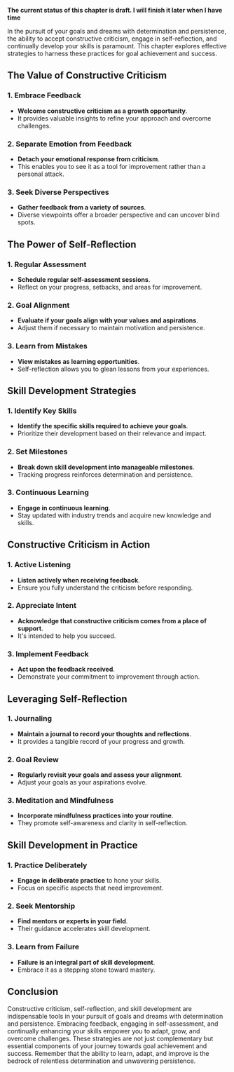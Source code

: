 **The current status of this chapter is draft. I will finish it later when I have time**

In the pursuit of your goals and dreams with determination and persistence, the ability to accept constructive criticism, engage in self-reflection, and continually develop your skills is paramount. This chapter explores effective strategies to harness these practices for goal achievement and success.

The Value of Constructive Criticism
-----------------------------------

### **1. Embrace Feedback**

* **Welcome constructive criticism as a growth opportunity**.
* It provides valuable insights to refine your approach and overcome challenges.

### **2. Separate Emotion from Feedback**

* **Detach your emotional response from criticism**.
* This enables you to see it as a tool for improvement rather than a personal attack.

### **3. Seek Diverse Perspectives**

* **Gather feedback from a variety of sources**.
* Diverse viewpoints offer a broader perspective and can uncover blind spots.

The Power of Self-Reflection
----------------------------

### **1. Regular Assessment**

* **Schedule regular self-assessment sessions**.
* Reflect on your progress, setbacks, and areas for improvement.

### **2. Goal Alignment**

* **Evaluate if your goals align with your values and aspirations**.
* Adjust them if necessary to maintain motivation and persistence.

### **3. Learn from Mistakes**

* **View mistakes as learning opportunities**.
* Self-reflection allows you to glean lessons from your experiences.

Skill Development Strategies
----------------------------

### **1. Identify Key Skills**

* **Identify the specific skills required to achieve your goals**.
* Prioritize their development based on their relevance and impact.

### **2. Set Milestones**

* **Break down skill development into manageable milestones**.
* Tracking progress reinforces determination and persistence.

### **3. Continuous Learning**

* **Engage in continuous learning**.
* Stay updated with industry trends and acquire new knowledge and skills.

Constructive Criticism in Action
--------------------------------

### **1. Active Listening**

* **Listen actively when receiving feedback**.
* Ensure you fully understand the criticism before responding.

### **2. Appreciate Intent**

* **Acknowledge that constructive criticism comes from a place of support**.
* It's intended to help you succeed.

### **3. Implement Feedback**

* **Act upon the feedback received**.
* Demonstrate your commitment to improvement through action.

Leveraging Self-Reflection
--------------------------

### **1. Journaling**

* **Maintain a journal to record your thoughts and reflections**.
* It provides a tangible record of your progress and growth.

### **2. Goal Review**

* **Regularly revisit your goals and assess your alignment**.
* Adjust your goals as your aspirations evolve.

### **3. Meditation and Mindfulness**

* **Incorporate mindfulness practices into your routine**.
* They promote self-awareness and clarity in self-reflection.

Skill Development in Practice
-----------------------------

### **1. Practice Deliberately**

* **Engage in deliberate practice** to hone your skills.
* Focus on specific aspects that need improvement.

### **2. Seek Mentorship**

* **Find mentors or experts in your field**.
* Their guidance accelerates skill development.

### **3. Learn from Failure**

* **Failure is an integral part of skill development**.
* Embrace it as a stepping stone toward mastery.

Conclusion
----------

Constructive criticism, self-reflection, and skill development are indispensable tools in your pursuit of goals and dreams with determination and persistence. Embracing feedback, engaging in self-assessment, and continually enhancing your skills empower you to adapt, grow, and overcome challenges. These strategies are not just complementary but essential components of your journey towards goal achievement and success. Remember that the ability to learn, adapt, and improve is the bedrock of relentless determination and unwavering persistence.
